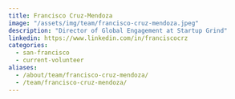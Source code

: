 ```yaml
---
title: Francisco Cruz-Mendoza
image: "/assets/img/team/francisco-cruz-mendoza.jpeg"
description: "Director of Global Engagement at Startup Grind"
linkedin: https://www.linkedin.com/in/franciscocrz
categories:
  - san-francisco
  - current-volunteer
aliases:
  - /about/team/francisco-cruz-mendoza/
  - /team/francisco-cruz-mendoza/
---
```

